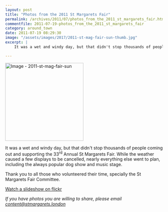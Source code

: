 ```yaml
---
layout: post
title: "Photos from the 2011 St Margarets Fair"
permalink: /archives/2011/07/photos_from_the_2011_st_margarets_fair.html
commentfile: 2011-07-19-photos_from_the_2011_st_margarets_fair
category: around_town
date: 2011-07-19 08:29:30
image: "/assets/images/2017/2011-st-mag-fair-sun-thumb.jpg"
excerpt: |
    It was a wet and windy day, but that didn't stop thousands of people coming out and supporting the 33<sup>rd</sup> Annual St Margarets Fair.  While the weather caused a few displays to be cancelled, nearly everything else went to plan, including the always popular dog show and music stage.

---
```


<a href="/assets/images/2017/2011-st-mag-fair-sun.jpg" title="Click for a larger image"><img src="/assets/images/2017/2011-st-mag-fair-sun-thumb.jpg" width="250" alt="Image - 2011-st-mag-fair-sun"  class="photo right"/></a>

It was a wet and windy day, but that didn't stop thousands of people coming out and supporting the 33<sup>rd</sup> Annual St Margarets Fair. While the weather caused a few displays to be cancelled, nearly everything else went to plan, including the always popular dog show and music stage.

Thank you to all those who volunteered their time, specially the St Margarets Fair Committee.

[Watch a slideshow on flickr](http://www.flickr.com//photos/mahnke/sets/72157627105669303/show/)

<em>If you have photos you are willing to share, please email [content@stmargarets.london](mailto:content@stmargarets.london)</em>
